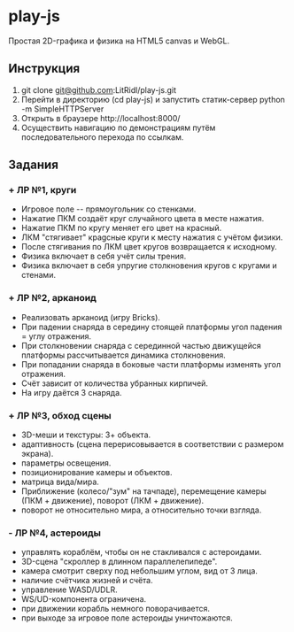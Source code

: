 # play-js
Простая 2D-графика и физика на HTML5 canvas и WebGL.

## Инструкция
1. git clone git@github.com:LitRidl/play-js.git
2. Перейти в директорию (cd play-js) и запустить статик-сервер python -m SimpleHTTPServer
2. Открыть в браузере http://localhost:8000/
3. Осуществить навигацию по демонстрациям путём последовательного перехода по ссылкам.

## Задания
### + ЛР №1, круги
- Игровое поле -- прямоугольник со стенками.
- Нажатие ПКМ создаёт круг случайного цвета в месте нажатия.
- Нажатие ПКМ по кругу меняет его цвет на красный.
- ЛКМ "стягивает" краgсные круги к месту нажатия с учётом физики.
- После стягивания по ЛКМ цвет кругов возвращается к исходному.
- Физика включает в себя учёт силы трения.
- Физика включает в себя упругие столкновения кругов с кругами и стенами.

### + ЛР №2, арканоид
- Реализовать арканоид (игру Bricks).
- При падении снаряда в середину стоящей платформы угол падения = углу отражения.
- При столкновении снаряда с серединной частью движущейся платформы рассчитывается динамика столкновения.
- При попадании снаряда в боковые части платформы изменять угол отражения.
- Счёт зависит от количества убранных кирпичей.
- На игру даётся 3 снаряда.

### + ЛР №3, обход сцены
- 3D-меши и текстуры: 3+ объекта.
- адаптивность (сцена перерисовывается в соответствии с размером экрана).
- параметры освещения.
- позиционирование камеры и объектов.
- матрица вида/мира.
- Приближение (колесо/"зум" на тачпаде), перемещение камеры (ПКМ + движение), поворот (ЛКМ + движение).
- поворот не относительно мира, а относительно точки взгляда.

### - ЛР №4, астероиды
- управлять кораблём, чтобы он не стакливался с астероидами.
- 3D-сцена "скроллер в длинном параллелепипеде".
- камера смотрит сверху под небольшим углом, вид от 3 лица.
- наличие счётчика жизней и счёта.
- управление WASD/UDLR.
- WS/UD-компонента ограничена.
- при движении корабль немного поворачивается.
- при выходе за игровое поле астероиды уничтожаются.
